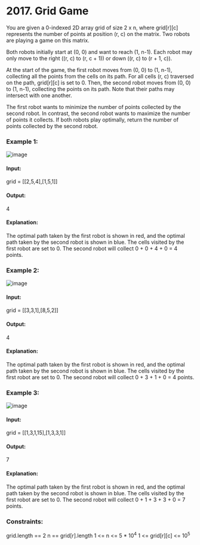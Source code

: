 # 2017. Grid Game
You are given a 0-indexed 2D array grid of size 2 x n, where grid[r][c] represents the number of points at position (r, c) on the matrix. Two robots are playing a game on this matrix.

Both robots initially start at (0, 0) and want to reach (1, n-1). Each robot may only move to the right ((r, c) to (r, c + 1)) or down ((r, c) to (r + 1, c)).

At the start of the game, the first robot moves from (0, 0) to (1, n-1), collecting all the points from the cells on its path. For all cells (r, c) traversed on the path, grid[r][c] is set to 0. Then, the second robot moves from (0, 0) to (1, n-1), collecting the points on its path. Note that their paths may intersect with one another.

The first robot wants to minimize the number of points collected by the second robot. In contrast, the second robot wants to maximize the number of points it collects. If both robots play optimally, return the number of points collected by the second robot.

### Example 1:
![image](https://github.com/user-attachments/assets/5b6140db-19c4-4e80-aac2-a60106c80fb0)
#### Input:
grid = [[2,5,4],[1,5,1]]
#### Output: 
4
#### Explanation:
The optimal path taken by the first robot is shown in red, and the optimal path taken by the second robot is shown in blue.
The cells visited by the first robot are set to 0.
The second robot will collect 0 + 0 + 4 + 0 = 4 points.

### Example 2:
![image](https://github.com/user-attachments/assets/c2d9cd01-1e84-4ad1-80fc-5ac4176357bd)
#### Input:
grid = [[3,3,1],[8,5,2]]
#### Output:
4
#### Explanation:
The optimal path taken by the first robot is shown in red, and the optimal path taken by the second robot is shown in blue.
The cells visited by the first robot are set to 0.
The second robot will collect 0 + 3 + 1 + 0 = 4 points.

### Example 3:
![image](https://github.com/user-attachments/assets/73ead629-807b-49b5-b1ea-8761a174c14a)
#### Input:
grid = [[1,3,1,15],[1,3,3,1]]
#### Output:
7
#### Explanation: 
The optimal path taken by the first robot is shown in red, and the optimal path taken by the second robot is shown in blue.
The cells visited by the first robot are set to 0.
The second robot will collect 0 + 1 + 3 + 3 + 0 = 7 points.
 
### Constraints:
grid.length == 2
n == grid[r].length
1 <= n <= 5 * $`10^4`$
1 <= grid[r][c] <= $`10^5`$
